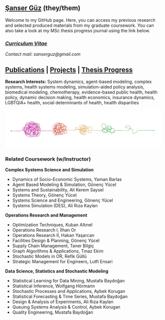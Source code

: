 ## [Şanser Güz](https://sanserguz.github.io/main/) (they/them)

Welcome to my GitHub page. Here, you can access my previous research and selected produced materials from my graduate coursework. You can also take a look at my MSc thesis progress journal using the link below.

### _**[Curriculum Vitae](GUZ_resCV.pdf)**_ <br>
_Contact mail: sanserguz@gmail.com_

##  [Publications](https://sanserguz.github.io/publications/)  |  [Projects](https://sanserguz.github.io/projects/)  |  [Thesis Progress](https://sanserguz.github.io/thesis/) 

**Research Interests:** System dynamics, agent-based modeling, complex systems, health systems modeling, simulation-aided policy analysis, biomedical modeling, chemotherapy, evidence-based public health, health policy, dynamic decision making, health economics, insurance dynamics, LGBTQIA+ health, social determinants of health, health disparities

![Image](complex.jpg)

### Related Coursework (w/Instructor)
**Complex Systems Science and Simulation**
- Dynamics of Socio-Economic Systems, Yaman Barlas
- Agent Based Modeling & Simulation, Gönenç Yücel
- Systems and Sustainability, Ali Kerem Saysel	
- Systems Theory, Gönenç Yücel
- Systems Science and Engineering, Gönenç Yücel
- Systems Simulation (DES), Ali Rıza Kaylan

**Operations Research and Management**
- Optimization Techniques, Kuban Altınel 	
- Operations Research I, İlhan Or 
- Operations Research II, Hakan Yaşarcan 	
- Facilities Design & Planning, Gönenç Yücel
- Supply Chain Management, Taner Bilgiç 
- Graph Algorithms & Applications, Tınaz Ekim
- Stochastic Models in OR, Refik Güllü
- Strategic Management for Engineers, Lutfi Ensari

**Data Science, Statistics and Stochastic Modeling**
- Statistical Learning for Data Mining, Mustafa Baydoğan	
- Statistical Inference, Wolfgang Hörmann
- Stochastic Processes and Applications, Aybek Korugan
- Statistical Forecasting & Time Series, Mustafa Baydoğan
- Design & Analysis of Experiments, Ali Rıza Kaylan
- Queuing Systems Analysis & Control, Aybek Korugan	
- Quality Engineering, Mustafa Baydoğan	
